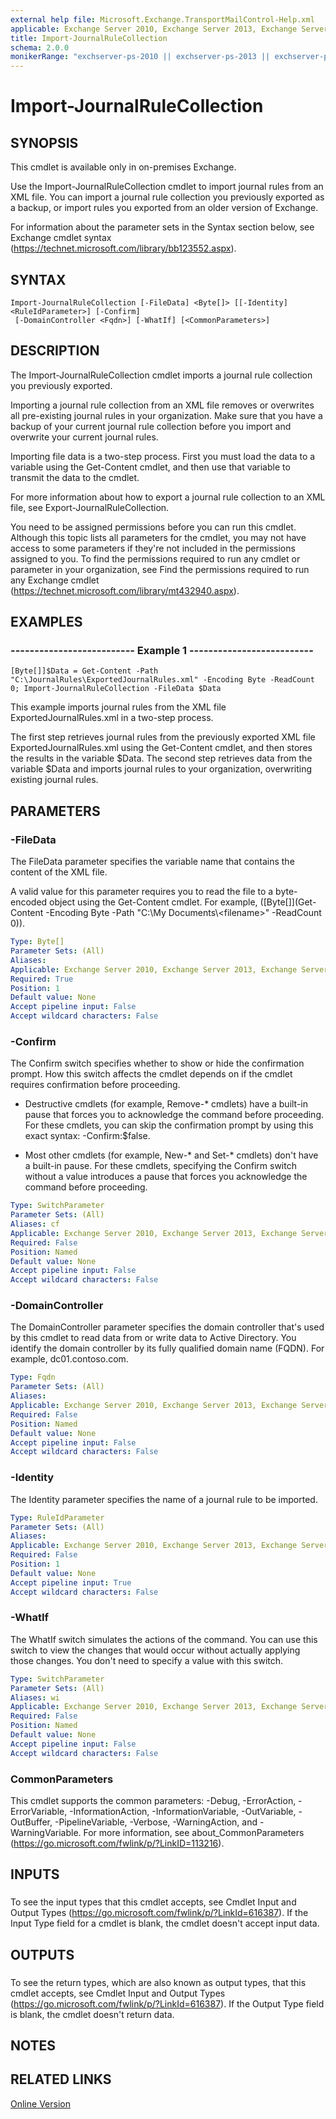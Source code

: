 ```yaml
---
external help file: Microsoft.Exchange.TransportMailControl-Help.xml
applicable: Exchange Server 2010, Exchange Server 2013, Exchange Server 2016, Exchange Server 2019
title: Import-JournalRuleCollection
schema: 2.0.0
monikerRange: "exchserver-ps-2010 || exchserver-ps-2013 || exchserver-ps-2016 || exchserver-ps-2019"
---
```


# Import-JournalRuleCollection

## SYNOPSIS
This cmdlet is available only in on-premises Exchange.

Use the Import-JournalRuleCollection cmdlet to import journal rules from an XML file. You can import a journal rule collection you previously exported as a backup, or import rules you exported from an older version of Exchange.

For information about the parameter sets in the Syntax section below, see Exchange cmdlet syntax (https://technet.microsoft.com/library/bb123552.aspx).

## SYNTAX

```
Import-JournalRuleCollection [-FileData] <Byte[]> [[-Identity] <RuleIdParameter>] [-Confirm]
 [-DomainController <Fqdn>] [-WhatIf] [<CommonParameters>]
```

## DESCRIPTION
The Import-JournalRuleCollection cmdlet imports a journal rule collection you previously exported.

Importing a journal rule collection from an XML file removes or overwrites all pre-existing journal rules in your organization. Make sure that you have a backup of your current journal rule collection before you import and overwrite your current journal rules.

Importing file data is a two-step process. First you must load the data to a variable using the Get-Content cmdlet, and then use that variable to transmit the data to the cmdlet.

For more information about how to export a journal rule collection to an XML file, see Export-JournalRuleCollection.

You need to be assigned permissions before you can run this cmdlet. Although this topic lists all parameters for the cmdlet, you may not have access to some parameters if they're not included in the permissions assigned to you. To find the permissions required to run any cmdlet or parameter in your organization, see Find the permissions required to run any Exchange cmdlet (https://technet.microsoft.com/library/mt432940.aspx).

## EXAMPLES

### -------------------------- Example 1 --------------------------
```
[Byte[]]$Data = Get-Content -Path "C:\JournalRules\ExportedJournalRules.xml" -Encoding Byte -ReadCount 0; Import-JournalRuleCollection -FileData $Data
```

This example imports journal rules from the XML file ExportedJournalRules.xml in a two-step process.

The first step retrieves journal rules from the previously exported XML file ExportedJournalRules.xml using the Get-Content cmdlet, and then stores the results in the variable $Data. The second step retrieves data from the variable $Data and imports journal rules to your organization, overwriting existing journal rules.

## PARAMETERS

### -FileData
The FileData parameter specifies the variable name that contains the content of the XML file.

A valid value for this parameter requires you to read the file to a byte-encoded object using the Get-Content cmdlet. For example, \(\[Byte\[\]\]\(Get-Content -Encoding Byte -Path "C:\\My Documents\\\<filename\>" -ReadCount 0\)\).

```yaml
Type: Byte[]
Parameter Sets: (All)
Aliases:
Applicable: Exchange Server 2010, Exchange Server 2013, Exchange Server 2016
Required: True
Position: 1
Default value: None
Accept pipeline input: False
Accept wildcard characters: False
```

### -Confirm
The Confirm switch specifies whether to show or hide the confirmation prompt. How this switch affects the cmdlet depends on if the cmdlet requires confirmation before proceeding.

- Destructive cmdlets (for example, Remove-\* cmdlets) have a built-in pause that forces you to acknowledge the command before proceeding. For these cmdlets, you can skip the confirmation prompt by using this exact syntax: -Confirm:$false.

- Most other cmdlets (for example, New-\* and Set-\* cmdlets) don't have a built-in pause. For these cmdlets, specifying the Confirm switch without a value introduces a pause that forces you acknowledge the command before proceeding.

```yaml
Type: SwitchParameter
Parameter Sets: (All)
Aliases: cf
Applicable: Exchange Server 2010, Exchange Server 2013, Exchange Server 2016
Required: False
Position: Named
Default value: None
Accept pipeline input: False
Accept wildcard characters: False
```

### -DomainController
The DomainController parameter specifies the domain controller that's used by this cmdlet to read data from or write data to Active Directory. You identify the domain controller by its fully qualified domain name (FQDN). For example, dc01.contoso.com.

```yaml
Type: Fqdn
Parameter Sets: (All)
Aliases:
Applicable: Exchange Server 2010, Exchange Server 2013, Exchange Server 2016
Required: False
Position: Named
Default value: None
Accept pipeline input: False
Accept wildcard characters: False
```

### -Identity
The Identity parameter specifies the name of a journal rule to be imported.

```yaml
Type: RuleIdParameter
Parameter Sets: (All)
Aliases:
Applicable: Exchange Server 2010, Exchange Server 2013, Exchange Server 2016
Required: False
Position: 1
Default value: None
Accept pipeline input: True
Accept wildcard characters: False
```

### -WhatIf
The WhatIf switch simulates the actions of the command. You can use this switch to view the changes that would occur without actually applying those changes. You don't need to specify a value with this switch.

```yaml
Type: SwitchParameter
Parameter Sets: (All)
Aliases: wi
Applicable: Exchange Server 2010, Exchange Server 2013, Exchange Server 2016
Required: False
Position: Named
Default value: None
Accept pipeline input: False
Accept wildcard characters: False
```

### CommonParameters
This cmdlet supports the common parameters: -Debug, -ErrorAction, -ErrorVariable, -InformationAction, -InformationVariable, -OutVariable, -OutBuffer, -PipelineVariable, -Verbose, -WarningAction, and -WarningVariable. For more information, see about_CommonParameters (https://go.microsoft.com/fwlink/p/?LinkID=113216).

## INPUTS

###  
To see the input types that this cmdlet accepts, see Cmdlet Input and Output Types (https://go.microsoft.com/fwlink/p/?LinkId=616387). If the Input Type field for a cmdlet is blank, the cmdlet doesn't accept input data.

## OUTPUTS

###  
To see the return types, which are also known as output types, that this cmdlet accepts, see Cmdlet Input and Output Types (https://go.microsoft.com/fwlink/p/?LinkId=616387). If the Output Type field is blank, the cmdlet doesn't return data.

## NOTES

## RELATED LINKS

[Online Version](https://technet.microsoft.com/library/89ecb780-0998-4c61-ba43-7d17b49df363.aspx)
